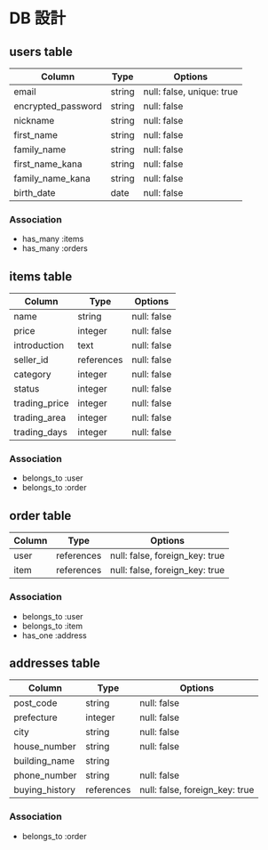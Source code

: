 # DB 設計

## users table

| Column             | Type                | Options                   |
|--------------------|---------------------|---------------------------|
| email              | string              | null: false, unique: true |
| encrypted_password | string              | null: false               |
| nickname           | string              | null: false               |
| first_name         | string              | null: false               |
| family_name        | string              | null: false               |
| first_name_kana    | string              | null: false               |
| family_name_kana   | string              | null: false               |
| birth_date         | date                | null: false               |

### Association

* has_many :items
* has_many :orders


## items table 

| Column                              | Type       | Options                        |
|-------------------------------------|------------|--------------------------------|
| name                                | string     | null: false                    |
| price                               | integer    | null: false                    |
| introduction                        | text       | null: false                    |
| seller_id                           | references | null: false                    |
| category                            | integer    | null: false                    |
| status                              | integer    | null: false                    |
| trading_price                       | integer    | null: false                    |
| trading_area                        | integer    | null: false                    |
| trading_days                        | integer    | null: false                    |

### Association

- belongs_to :user
- belongs_to :order


## order table

| Column             | Type                | Options                        |
|--------------------|---------------------|--------------------------------|
| user               | references          | null: false, foreign_key: true |
| item               | references          | null: false, foreign_key: true |

### Association

- belongs_to :user
- belongs_to :item
- has_one :address


## addresses table

| Column             | Type                | Options                        |
|--------------------|---------------------|--------------------------------|
| post_code          | string              | null: false                    |
| prefecture         | integer             | null: false                    |
| city               | string              | null: false                    |
| house_number       | string              | null: false                    |
| building_name      | string              |                                |
| phone_number       | string              | null: false                    |
| buying_history     | references          | null: false, foreign_key: true |

### Association

- belongs_to :order